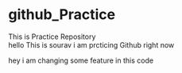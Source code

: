 # github_Practice
This is Practice Repository
<br>
hello This is sourav
i am prcticing Github right now
<p>
hey i am changing some feature in this code </p>



